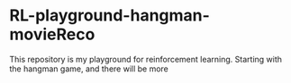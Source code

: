 # RL-playground-hangman-movieReco
This repository is my playground for reinforcement learning. Starting with the hangman game, and there will be more
